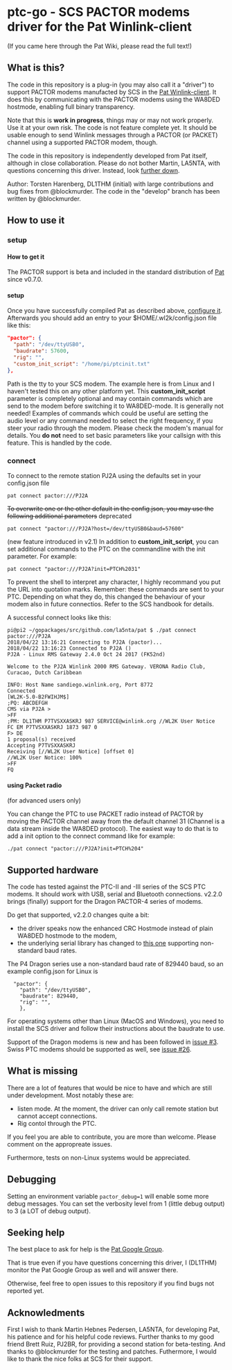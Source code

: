 # ptc-go - SCS PACTOR modems driver for the Pat Winlink-client

(If you came here through the Pat Wiki, please read the full text!)

## What is this?

The code in this repository is a plug-in (you may also call it a
"driver") to support PACTOR modems manufacted by SCS in the
[Pat Winlink-client](http://getpat.io/). It does this by communicating
with the PACTOR modems using the WA8DED hostmode, enabling full binary transparency.

Note that this is **work in progress**, things may or may not work
properly. Use it at your own risk. The code is not feature complete yet. It should
be usable enough to send Winlink messages through a PACTOR (or PACKET)
channel using a supported PACTOR modem, though.

The code in this repository is independently developed from Pat
itself, although in close collaboration. Please do not bother Martin, LA5NTA, with
questions concerning this driver. Instead, look [further down](https://github.com/harenber/ptc-go/blob/master/README.md#seeking-help).

Author: Torsten Harenberg, DL1THM (initial) with large contributions and bug fixes from @blockmurder. The code in the "develop" branch has been written by @blockmurder.

## How to use it

### setup

#### How to get it


The PACTOR support is beta and included in the standard distribution of [Pat](http://getpat.io) since v0.7.0.

#### setup

Once you have successfully compiled Pat as described above, [configure it](https://github.com/la5nta/pat/wiki/The-command-line-interface#configure). Afterwards you should add an entry to your $HOME/.wl2k/config.json file like this:

```json
"pactor": {
  "path": "/dev/ttyUSB0",
  "baudrate": 57600,
  "rig": "",
  "custom_init_script": "/home/pi/ptcinit.txt"
},
```

Path is the tty to your SCS modem. The example here is from Linux and I haven't tested this on any other platform yet.
This __custom_init_script__ parameter is completely optional and may
contain commands which are send to the modem before switching it to
WA8DED-mode. It is generally not needed! Examples of commands which
could be useful are setting the audio level or any command needed to
select the right frequency, if you steer your radio through the
modem. Please check the modem's manual for details. You **do not**
need to set basic parameters like your callsign with this
feature. This is handled by the code.


### connect

To connect to the remote station PJ2A using the defaults set in your
config.json file

```
pat connect pactor:///PJ2A
```

~~To overwrite one or the other default in the config.json, you may use the following additional parameters~~ deprecated

```
pat connect "pactor:///PJ2A?host=/dev/ttyUSB0&baud=57600"
```

(new feature introduced in v2.1) In addition to __custom_init_script__, you can set
additional commands to the PTC on the commandline with the init parameter. For example:

```
pat connect "pactor:///PJ2A?init=PTCH%2031"
```

To prevent the shell to interpret any character, I highly recommand you 
put the URL into quotation marks. Remember: these commands are sent to your
PTC. Depending on what they do, this changed the behaviour of your modem
also in future connectios. Refer to the SCS handbook for details.

A successful connect looks like this:

```
pi@pi2 ~/gopackages/src/github.com/la5nta/pat $ ./pat connect pactor:///PJ2A
2018/04/22 13:16:21 Connecting to PJ2A (pactor)...
2018/04/22 13:16:23 Connected to PJ2A ()
PJ2A - Linux RMS Gateway 2.4.0 Oct 24 2017 (FK52nd)

Welcome to the PJ2A Winlink 2000 RMS Gateway. VERONA Radio Club, Curacao, Dutch Caribbean

INFO: Host Name sandiego.winlink.org, Port 8772
Connected
[WL2K-5.0-B2FWIHJM$]
;PQ: ABCDEFGH
CMS via PJ2A >
>FF
;PM: DL1THM P7TVSXXASKRJ 987 SERVICE@winlink.org //WL2K User Notice
FC EM P7TVSXXASKRJ 1873 987 0
F> DE
1 proposal(s) received
Accepting P7TVSXXASKRJ
Receiving [//WL2K User Notice] [offset 0]
//WL2K User Notice: 100%
>FF
FQ
```

#### using Packet radio

(for advanced users only)

You can change the PTC to use PACKET radio instead of PACTOR by moving
the PACTOR channel away from the default channel 31 (Channel is a data
stream inside the WA8DED protocol). The easiest way to do that is to
add a init option to the connect command like for example:

```
./pat connect "pactor:///PJ2A?init=PTCH%204"
```


## Supported hardware

The code has tested against the PTC-II and -III series of the SCS PTC
modems. It should work with USB, serial and Bluetooth connections.
v2.2.0 brings (finally) support for the Dragon PACTOR-4 series of
modems. 

Do get that supported, v2.2.0 changes quite a bit:

- the driver speaks now the enhanced CRC Hostmode instead of plain WA8DED hostmode to the modem,
- the underlying serial library has changed to [this one](https://github.com/albenik/go-serial) supporting  non-standard baud rates.

The P4 Dragon series use a non-standard baud rate of 829440 baud, so an example config.json for Linux is

```
  "pactor": {
    "path": "/dev/ttyUSB0",
    "baudrate": 829440,
    "rig": "",
    },
```

For operating systems other than Linux (MacOS and Windows), you need to install the SCS driver and follow their instructions about the baudrate to use.

Support of the Dragon modems is new and has been followed in [issue #3](https://github.com/harenber/ptc-go/issues/3).
Swiss PTC modems should be supported as well, see [issue #26](https://github.com/harenber/ptc-go/issues/26).

## What is missing

There are a lot of features that would be nice to have and which are
still under development. Most notably these are:

* listen mode. At the moment, the driver can only call remote station but cannot accept connections.
* Rig contol through the PTC.

If you feel you are able to contribute, you are more than
welcome. Please comment on the appropreate issues.

Furthermore, tests on non-Linux systems would be appreciated.

## Debugging

Setting an environment variable `pactor_debug=1` will enable some more
debug messages. You can set the verbosity level from 1 (little debug output) to 3 (a LOT of debug output).

## Seeking help

The best place to ask for help is the
[Pat Google Group](https://groups.google.com/forum/#!forum/pat-users).

That is true even if you have questions concerning this driver, I (DL1THM) monitor the Pat Google Group as well and will answer there.

Otherwise, feel free to open issues to this repository if you find bugs not reported yet.

## Acknowledments

First I wish to thank Martin Hebnes Pedersen, LA5NTA, for developing
Pat, his patience and for his helpful code reviews. Further thanks to my good friend
Brett Ruiz, PJ2BR, for providing a second station for beta-testing. And thanks to @blockmurder for
the testing and patches. Futhermore, I would like to thank the nice folks at SCS for 
their support.
